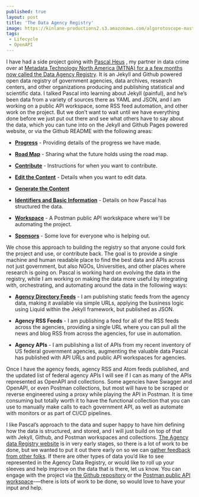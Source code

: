 ```yaml
---
published: true
layout: post
title: 'The Data Agency Registry'
image: https://kinlane-productions2.s3.amazonaws.com/algorotoscope-master/copper-circuit-capital_36728420065_o.jpg
tags:
 - Lifecycle
 - OpenAPI
---
```



I have had a side project going with [Pascal Heus](https://www.linkedin.com/in/pascal/?originalSubdomain=ca) , my partner in data crime over at [Metadata Technology North America (MTNA) for a a few months now called the ](https://www.mtna.us/)[Data Agency Registry](https://github.com/integrateddatasvc/agency-registry). It is an Jekyll and Github powered open data registry of government agencies, data archives, research centers, and other organizations producing and publishing statistical and scientific data. I talked Pascal into learning about Jekyll (painful), and he’s been data from a variety of sources there as YAML and JSON, and I am working on a public API workspace, some RSS feed automation, and other work on the project. But we don’t want to wait until we have everything done before we just put out there and see what others have to say about the data, which you can tune into on the Jekyll and Github Pages powered website, or via the Github README with the following areas:


    
- [**Progress**](https://github.com/integrateddatasvc/agency-registry#progress) - Providing details of the progress we have made.
    
- [**Road Map**](https://github.com/integrateddatasvc/agency-registry#roadmap) - Sharing what the future holds using the road map.
    
- [**Contribute**](https://github.com/integrateddatasvc/agency-registry#how-to-contribute) - Instructions for when you want to contribute.
    
- [**Edit the Content**](https://github.com/integrateddatasvc/agency-registry#how-to-contribute) - Details when you want to edit data.
    
- [**Generate the Content**](https://github.com/integrateddatasvc/agency-registry#how-to-contribute)
    
- [**Identifiers and Basic Information**](https://github.com/integrateddatasvc/agency-registry#identifiers-and-basic-information) - Details on how Pascal has structured the data.
    
- [**Workspace**](ttps://api-evangelist.postman.co/workspace/Agency-Registry~5faa4717-763b-4bd0-9e16-94272b2313af/overview) - A Postman public API workskpace where we'll be automating the project.
    
- [**Sponsors**](https://github.com/integrateddatasvc/agency-registry#sponsors) - Some love for everyone who is helping out.


We chose this approach to building the registry so that anyone could fork the project and use, or contribute back. The goal is to provide a single machine and human readable place to find the best data and APIs across not just government, but also NGOs, Universities, and other places where research is going on. Pascal is working hard on evolving the data in the registry, while I am working on making the data more useful by integrating with, orchestrating, and automating around the data in the following ways:


    
- [**Agency Directory Feeds**](https://github.com/integrateddatasvc/agency-registry/tree/main/feeds/agencies) - I am publishing static feeds from the agency data, making it available via simple URLs, applying the business logic using Liquid within the Jekyll framework, but published as JSON.
    
- **Agency RSS Feeds** - I am publishing a feed for all of the RSS feeds across the agencies, providing a single URL where you can pull all the news and blog RSS from across the agencies, for use in automation.
    
- **Agency APIs** - I am publishing a list of APIs from my recent inventory of US federal government agencies, augmenting the valuable data Pascal has published with API URLs and public API workspaces for agencies.


Once I have the agency feeds, agency RSS and Atom feeds published, and the updated list of federal agency APIs I will see if I can as many of the APIs represented as OpenAPI and collections. Some agencies have Swagger and OpenAPI, or even Postman collections, but most will have to be scraped or reverse engineered using a proxy while playing the API in Postman. It is time consuming but totally worth it to have the functional collection that you can use to manually make calls to each government API, as well as automate with monitors or as part of CI/CD pipelines.


I like Pascal’s approach to the data and super happy to have him defining how the data is structured, and stored, and I will just build on top of that with Jekyll, Github, and Postman workspaces and collections. [The Agency data Registry website](https://integrateddatasvc.github.io/agency-registry/) is in very early stages, so there is a lot of work to be done, but we wanted to put it out there early on so we can [gather feedback from other folks](https://github.com/integrateddatasvc/agency-registry/issues). If there are other types of data you’d like to see represented in the Agency Data Registry, or would like to roll up your sleeves and help improve on the data that is there, let us know. You can engage with the project via [the Github repository](https://github.com/integrateddatasvc/agency-registry) or the [Postman public API workspace](https://api-evangelist.postman.co/workspace/Agency-Registry~5faa4717-763b-4bd0-9e16-94272b2313af/overview)-—there is lots of work to be done, so would love to have your input and help.